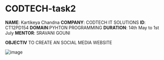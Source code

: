 # CODTECH-task2
**NAME**: Kartikeya Chandna
**COMPANY**: CODTECH IT SOLUTIONS
**ID**: CT12PD154
**DOMAIN**:PYHTON PROGRAMMING
**DURATION**: 14th May to 1st July
**MENTOR**: SRAVANI GOUNI

**OBJECTIV**
TO CREATE AN SOCIAL MEDIA WEBSITE


![image](https://github.com/kartikeyafr/CODTECH-task2/assets/170734773/96c1638a-4222-45a5-8287-ac9224f6f739)


